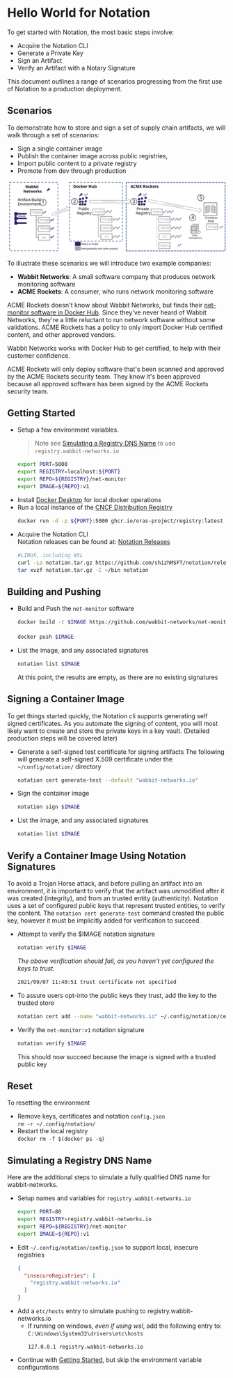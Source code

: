 # Hello World for Notation

To get started with Notation, the most basic steps involve:

- Acquire the Notation CLI
- Generate a Private Key
- Sign an Artifact
- Verify an Artifact with a Notary Signature

This document outlines a range of scenarios progressing from the first use of Notation to a production deployment.

## Scenarios

To demonstrate how to store and sign a set of supply chain artifacts, we will walk through a set of scenarios:
- Sign a single container image
- Publish the container image across public registries, 
- Import public content to a private registry
- Promote from dev through production

![](./media/notary-e2e-scenarios.svg)

To illustrate these scenarios we will introduce two example companies:

- **Wabbit Networks**: A small software company that produces network monitoring software
- **ACME Rockets**: A consumer, who runs network monitoring software

ACME Rockets doesn't know about Wabbit Networks, but finds their [net-monitor software in Docker Hub](https://hub.docker.com/r/wabbitnetworks/net-monitor).
Since they've never heard of Wabbit Networks, they're a little reluctant to run network software without some validations.
ACME Rockets has a policy to only import Docker Hub certified content, and other approved vendors.

Wabbit Networks works with Docker Hub to get certified, to help with their customer confidence.

ACME Rockets will only deploy software that's been scanned and approved by the ACME Rockets security team. They know it's been approved because all approved software has been signed by the ACME Rockets security team.

## Getting Started
- Setup a few environment variables.  
  >Note see [Simulating a Registry DNS Name](#simulating-a-registry-dns-name) to use `registry.wabbit-networks.io`
  ```bash
  export PORT=5000
  export REGISTRY=localhost:${PORT}
  export REPO=${REGISTRY}/net-monitor
  export IMAGE=${REPO}:v1
  ```
- Install [Docker Desktop](https://www.docker.com/products/docker-desktop) for local docker operations
- Run a local instance of the [CNCF Distribution Registry][cncf-distribution]
  ```bash
  docker run -d -p ${PORT}:5000 ghcr.io/oras-project/registry:latest
  ```
- Acquire the Notation CLI  
Notation releases can be found at: [Notation Releases][notation-releases]  
  ```bash
  #LINUX, including WSL
  curl -Lo notation.tar.gz https://github.com/shizhMSFT/notation/releases/download/v0.5.2/notation_0.5.2_linux_amd64.tar.gz
  tar xvzf notation.tar.gz -C ~/bin notation
  ```

## Building and Pushing
- Build and Push the `net-monitor` software
  ```bash
  docker build -t $IMAGE https://github.com/wabbit-networks/net-monitor.git#main

  docker push $IMAGE
  ```
- List the image, and any associated signatures
  ```bash
  notation list $IMAGE
  ```
  At this point, the results are empty, as there are no existing signatures

## Signing a Container Image

To get things started quickly, the Notation cli supports generating self signed certificates. As you automate the signing of content, you will most likely want to create and store the private keys in a key vault. (Detailed production steps will be covered later)

- Generate a self-signed test certificate for signing artifacts
  The following will generate a self-signed X.509 certificate under the `~/config/notation/` directory
  ```bash
  notation cert generate-test --default "wabbit-networks.io"
  ```
- Sign the container image
  ```bash
  notation sign $IMAGE
  ```
- List the image, and any associated signatures
  ```bash
  notation list $IMAGE 
  ```

## Verify a Container Image Using Notation Signatures

To avoid a Trojan Horse attack, and before pulling an artifact into an environment, it is important to verify that the artifact was unmodified after it was created (integrity), and from an trusted entity (authenticity). Notation uses a set of configured public keys that represent trusted entities, to verify the content. The `notation cert generate-test` command created the public key, however it must be implicitly added for verification to succeed.
- Attempt to verify the $IMAGE notation signature
  ```bash
  notation verify $IMAGE
  ```
  *The above verification should fail, as you haven't yet configured the keys to trust.*
  ```bash
  2021/09/07 11:40:51 trust certificate not specified
  ```
- To assure users opt-into the public keys they trust, add the key to the trusted store
  ```bash
  notation cert add --name "wabbit-networks.io" ~/.config/notation/certificate/wabbit-networks.io.crt
  ```
- Verify the `net-monitor:v1` notation signature
  ```bash
  notation verify $IMAGE
  ```
  This should now succeed because the image is signed with a trusted public key

## Reset
To resetting the environment

- Remove keys, certificates and notation `config.json`  
  `rm -r ~/.config/notation/`
- Restart the local registry  
  `docker rm -f $(docker ps -q)`

## Simulating a Registry DNS Name

Here are the additional steps to simulate a fully qualified DNS name for wabbit-networks.

- Setup names and variables for `registry.wabbit-networks.io`
  ```bash
  export PORT=80
  export REGISTRY=registry.wabbit-networks.io
  export REPO=${REGISTRY}/net-monitor
  export IMAGE=${REPO}:v1
  ```
- Edit `~/.config/notation/config.json` to support local, insecure registries
    ```json
    {
      "insecureRegistries": [
        "registry.wabbit-networks.io"
      ]
    }
    ```
- Add a `etc/hosts` entry to simulate pushing to registry.wabbit-networks.io
    - If running on windows, _even if using wsl_, add the following entry to: `C:\Windows\System32\drivers\etc\hosts`
      ```hosts
      127.0.0.1 registry.wabbit-networks.io
      ```
- Continue with [Getting Started](#getting-started), but skip the environment variable configurations

[notation-releases]:      https://github.com/shizhMSFT/notation/releases/tag/v0.5.0
[artifact-manifest]:      https://github.com/oras-project/artifacts-spec/blob/main/artifact-manifest.md
[cncf-distribution]:      https://github.com/oras-project/distribution